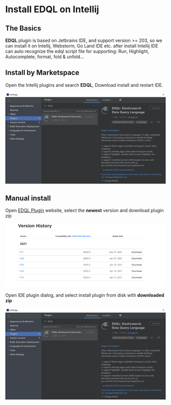 # Install EDQL on Intellij

## The Basics

**EDQL** plugin is based on Jetbrains IDE, and support version >= 203, so we can install it on Intellij, Webstorm, Go Land IDE etc. after install Intellij IDE can auto recognize the edql script file for supporting: Run, Highlight, Autocomplete, format, fold & unfold…

## Install by Marketspace

Open the Intellij plugins and search **EDQL**, Download install and restart IDE.

![](../.gitbook/assets/install-edql.png)

## Manual install

Open [EDQL Plugin](https://plugins.jetbrains.com/plugin/16364-edql-elasticsearch-data-query-language) website, select the **newest** version and download plugin zip

![](../.gitbook/assets/manual-install.png)

Open IDE plugin dialog, and select install plugin from disk with **downloaded zip**

![](<../.gitbook/assets/install-edql (1).png>)

